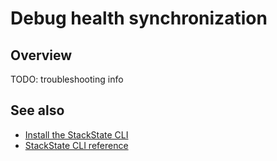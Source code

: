 # Debug health synchronization

## Overview

TODO: troubleshooting info

## See also

* [Install the StackState CLI](/setup/installation/cli-install.md)
* [StackState CLI reference](/develop/reference/cli_reference.md)